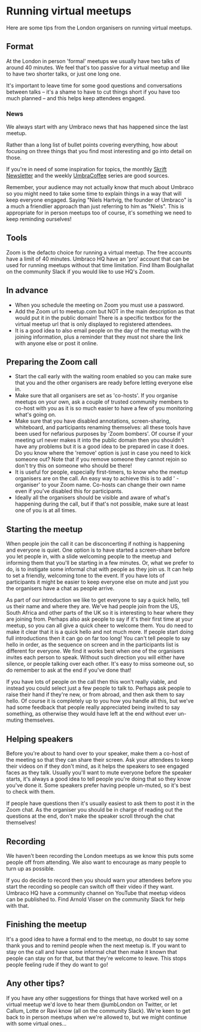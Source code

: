# Running virtual meetups

Here are some tips from the London organisers on running virtual meetups.

## Format

At the London in person 'formal' meetups we usually have two talks of around 40 minutes. We feel that's too passive for a virtual meetup and like to have two shorter talks, or just one long one.

It's important to leave time for some good questions and conversations between talks – it's a shame to have to cut things short if you have too much planned – and this helps keep attendees engaged.

### News

We always start with any Umbraco news that has happened since the last meetup.

Rather than a long list of bullet points covering everything, how about focusing on three things that you find most interesting and go into detail on those.

If you're in need of some inspiration for topics, the monthly [Skrift Newsletter](https://bit.ly/skrift59-5) and the weekly [UmbraCoffee](https://www.youtube.com/umbracoffee) series are good sources.

Remember, your audience may not actually know that much about Umbraco so you might need to take some time to explain things in a way that will keep everyone engaged. Saying "Niels Hartvig, the founder of Umbraco" is a much a friendlier approach than just referring to him as "Niels". This is appropriate for in person meetups too of course, it's something we need to keep reminding ourselves!

## Tools

Zoom is the defacto choice for running a virtual meetup. The free accounts have a limit of 40 minutes. Umbraco HQ have an 'pro' account that can be used for running meetups without that time limitation. Find Ilham Boulghallat on the community Slack if you would like to use HQ's Zoom.

## In advance

- When you schedule the meeting on Zoom you must use a password.
- Add the Zoom url to meetup.com but NOT in the main description as that would put it in the public domain! There is a specific textbox for the virtual meetup url that is only displayed to registered attendees.
- It is a good idea to also email people on the day of the meetup with the joining information, plus a reminder that they must not share the link with anyone else or post it online.

## Preparing the Zoom call

- Start the call early with the waiting room enabled so you can make sure that you and the other organisers are ready before letting everyone else in.
- Make sure that all organisers are set as 'co-hosts'. If you organise meetups on your own, ask a couple of trusted community members to co-host with you as it is so much easier to have a few of you monitoring what's going on.
- Make sure that you have disabled annotations, screen-sharing, whiteboard, and participants renaming themselves: all these tools have been used for nefarious purposes by 'Zoom bombers'. Of course if your meeting url never makes it into the public domain then you shouldn't have any problems but it is a good idea to be prepared in case it does. Do you know where the 'remove' option is just in case you need to kick someone out? Note that if you remove someone they cannot rejoin so don't try this on someone who should be there!
- It is useful for people, especially first-timers, to know who the meetup organisers are on the call. An easy way to achieve this is to add ' - organiser' to your Zoom name. Co-hosts can change their own name even if you've disabled this for participants.  
- Ideally all the organisers should be visible and aware of what's happening during the call, but if that's not possible, make sure at least one of you is at all times.

## Starting the meetup

When people join the call it can be disconcerting if nothing is happening and everyone is quiet. One option is to have started a screen-share before you let people in, with a slide welcoming people to the meetup and informing them that you'll be starting in a few minutes. Or, what we prefer to do, is to instigate some informal chat with people as they join us. It can help to set a friendly, welcoming tone to the event. If you have lots of participants it might be easier to keep everyone else on mute and just you the organisers have a chat as people arrive.

As part of our introduction we like to get everyone to say a quick hello, tell us their name and where they are. We've had people join from the US, South Africa and other parts of the UK so it is interesting to hear where they are joining from. Perhaps also ask people to say if it's their first time at your meetup, so you can all give a quick cheer to welcome them. You do need to make it clear that it is a quick hello and not much more. If people start doing full introductions then it can go on far too long! You can't tell people to say hello in order, as the sequence on screen and in the participants list is different for everyone. We find it works best when one of the organisers invites each person to speak. Without such direction you will either have silence, or people talking over each other. It's easy to miss someone out, so do remember to ask at the end if you've done that!

If you have lots of people on the call then this won't really viable, and instead you could select just a few people to talk to. Perhaps ask people to raise their hand if they're new, or from abroad, and then ask them to say hello. Of course it is completely up to you how you handle all this, but we've had some feedback that people really appreciated being invited to say something, as otherwise they would have left at the end without ever un-muting themselves.

## Helping speakers

Before you're about to hand over to your speaker, make them a co-host of the meeting so that they can share their screen. Ask your attendees to keep their videos on if they don't mind, as it helps the speakers to see engaged faces as they talk. Usually you'll want to mute everyone before the speaker starts, it's always a good idea to tell people you're doing that so they know you've done it. Some speakers prefer having people un-muted, so it's best to check with them.

If people have questions then it's usually easiest to ask them to post it in the Zoom chat. As the organiser you should be in charge of reading out the questions at the end, don't make the speaker scroll through the chat themselves!

## Recording

We haven't been recording the London meetups as we know this puts some people off from attending. We also want to encourage as many people to turn up as possible.  

If you do decide to record then you should warn your attendees before you start the recording so people can switch off their video if they want. Umbraco HQ have a community channel on YouTube that meetup videos can be published to. Find Arnold Visser on the community Slack for help with that.

## Finishing the meetup

It's a good idea to have a formal end to the meetup, no doubt to say some thank yous and to remind people when the next meetup is. If you want to stay on the call and have some informal chat then make it known that people can stay on for that, but that they're welcome to leave. This stops people feeling rude if they do want to go!

## Any other tips?

If you have any other suggestions for things that have worked well on a virtual meetup we'd love to hear them @umbLondon on Twitter, or let Callum, Lotte or Ravi know (all on the community Slack). We're keen to get back to in person meetups when we're allowed to, but we might continue with some virtual ones...
